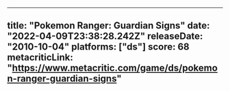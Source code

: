 
---
title: "Pokemon Ranger: Guardian Signs"
date: "2022-04-09T23:38:28.242Z"
releaseDate: "2010-10-04"
platforms: ["ds"]
score: 68
metacriticLink: "https://www.metacritic.com/game/ds/pokemon-ranger-guardian-signs"
---
